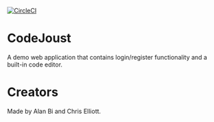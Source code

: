 [![CircleCI](https://circleci.com/gh/alankbi/CodeJoust.svg?style=svg&circle-token=5d9a1fa897eb9123182a151a3234e05fc6fe66cd)](https://circleci.com/gh/alankbi/CodeJoust)

# CodeJoust
A demo web application that contains login/register functionality and a built-in code editor.

# Creators
Made by Alan Bi and Chris Elliott.
